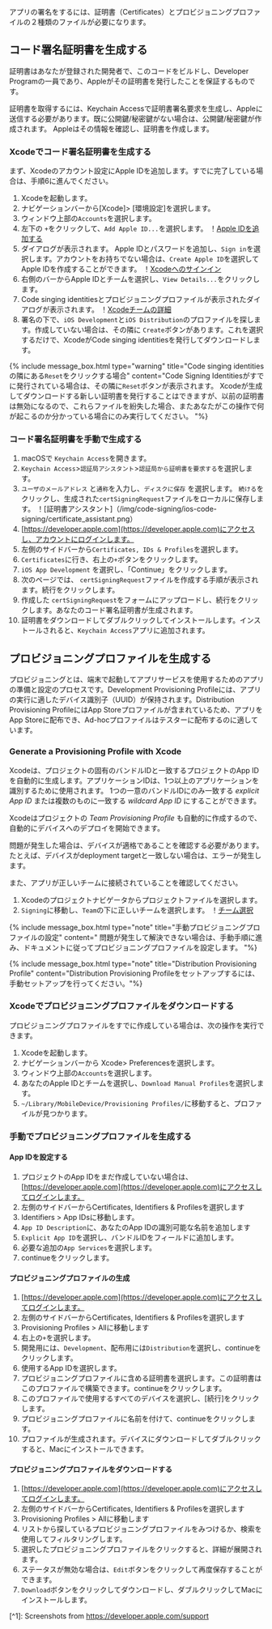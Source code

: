 
アプリの署名をするには、証明書（Certificates）とプロビジョニングプロファイルの２種類のファイルが必要になります。

## コード署名証明書を生成する

証明書はあなたが登録された開発者で、このコードをビルドし、Developer Programの一員であり、Appleがその証明書を発行したことを保証するものです。

証明書を取得するには、Keychain Accessで証明書署名要求を生成し、Appleに送信する必要があります。既に公開鍵/秘密鍵がない場合は、公開鍵/秘密鍵が作成されます。 Appleはその情報を確認し、証明書を作成します。

### Xcodeでコード署名証明書を生成する

まず、Xcodeのアカウント設定にApple IDを追加します。すでに完了している場合は、手順6に進んでください。

1. Xcodeを起動します。
2. ナビゲーションバーから[Xcode]> [環境設定]を選択します。
3. ウィンドウ上部の`Accounts`を選択します。
4. 左下の `+`をクリックして、`Add Apple ID...`を選択します。
   ！[Apple IDを追加する](/img/code-signing/ios-code-signing/xcode_adding_account.png)
5. ダイアログが表示されます。 Apple IDとパスワードを追加し、`Sign in`を選択します。アカウントをお持ちでない場合は、`Create Apple ID`を選択してApple IDを作成することができます。
   ！[Xcodeへのサインイン](/img/code-signing/ios-code-signing/xcode_sign_in.png)
6. 右側のバーからApple IDとチームを選択し、`View Details...`をクリックします。
7. Code singing identitiesとプロビジョニングプロファイルが表示されたダイアログが表示されます。
   ！[Xcodeチームの詳細](/img/code-signing/ios-code-signing/xcode_signing_files.png)
8. 署名の下で、`iOS Development`と`iOS Distribution`のプロファイルを探します。作成していない場合は、その隣に `Create`ボタンがあります。これを選択するだけで、XcodeがCode singing identitiesを発行してダウンロードします。

{% include message_box.html type="warning" title="Code singing identitiesの隣にある`Reset`をクリックする場合" content="Code Signing Identitiesがすでに発行されている場合は、その隣に`Reset`ボタンが表示されます。 Xcodeが生成してダウンロードする新しい証明書を発行することはできますが、以前の証明書は無効になるので、これらファイルを紛失した場合、またあなたがこの操作で何が起こるのか分かっている場合にのみ実行してください。
"%}

### コード署名証明書を手動で生成する

 1. macOSで `Keychain Access`を開きます。
 2. `Keychain Access`>`認証局アシスタント`>`認証局から証明書を要求する`を選択します。
 3. `ユーザのメールアドレス` と`通称`を入力し、`ディスクに保存` を選択します。 `続ける`をクリックし、生成された`certSigningRequest`ファイルをローカルに保存します。
    ！[証明書アシスタント]（/img/code-signing/ios-code-signing/certificate_assistant.png）
 4. [https://developer.apple.com](https://developer.apple.com)にアクセスし、アカウントにログインします。
 5. 左側のサイドバーから`Certificates, IDs & Profiles`を選択します。
 6. `Certificates`に行き、右上の`+`ボタンをクリックします。
 7. `iOS App Development` を選択し、「Continue」をクリックします。
 8. 次のページでは、 `certSigningRequest`ファイルを作成する手順が表示されます。続行をクリックします。
 9. 作成した `certSigningRequest`をフォームにアップロードし、続行をクリックします。あなたのコード署名証明書が生成されます。
10. 証明書をダウンロードしてダブルクリックしてインストールします。インストールされると、`Keychain Access`アプリに追加されます。

## プロビジョニングプロファイルを生成する

プロビジョニングとは、端末で起動してアプリサービスを使用するためのアプリの準備と設定のプロセスです。Development Provisioning Profileには、アプリの実行に適したデバイス識別子（UUID）が保持されます。Distribution Provisioning ProfileにはApp Storeプロファイルが含まれているため、アプリをApp Storeに配布でき、Ad-hocプロファイルはテスターに​​配布するのに適しています。

### Generate a Provisioning Profile with Xcode

Xcodeは、プロジェクトの固有のバンドルIDと一致するプロジェクトのApp IDを自動的に生成します。アプリケーションIDは、1つ以上のアプリケーションを識別するために使用されます。 1つの一意のバンドルIDにのみ一致する _explicit App ID_ または複数のものに一致する _wildcard App ID_ にすることができます。

Xcodeはプロジェクトの _Team Provisioning Profile_ も自動的に作成するので、自動的にデバイスへのデプロイを開始できます。

問題が発生した場合は、デバイスが適格であることを確認する必要があります。たとえば、デバイスがdeployment targetと一致しない場合は、エラーが発生します。

また、アプリが正しいチームに接続されていることを確認してください。

1. Xcodeのプロジェクトナビゲータからプロジェクトファイルを選択します。
2. `Signing`に移動し、`Team`の下に正しいチームを選択します。
   ！[チーム選択](/img/code-signing/ios-code-signing/xcode_team_selector.png)

{% include message_box.html type="note" title="手動プロビジョニングプロファイルの設定" content=" 問題が発生して解決できない場合は、手動手順に進み、ドキュメントに従ってプロビジョニングプロファイルを設定します。 "%}

{% include message_box.html type="note" title="Distribution Provisioning Profile" content="Distribution Provisioning Profileをセットアップするには、手動セットアップを行ってください。"%}

### Xcodeでプロビジョニングプロファイルをダウンロードする

プロビジョニングプロファイルをすでに作成している場合は、次の操作を実行できます。

1. Xcodeを起動します。
2. ナビゲーションバーから Xcode> Preferencesを選択します。
3. ウィンドウ上部の`Accounts`を選択します。
4. あなたのApple IDとチームを選択し、`Download Manual Profiles`を選択します。
5. `~/Library/MobileDevice/Provisioning Profiles/`に移動すると、プロファイルが見つかります。

### 手動でプロビジョニングプロファイルを生成する

#### App IDを設定する

1. プロジェクトのApp IDをまだ作成していない場合は、[https://developer.apple.com](https://developer.apple.com)にアクセスしてログインします。
2. 左側のサイドバーからCertificates, Identifiers & Profilesを選択します
3. Identifiers > App IDsに移動します。
4. `App ID Description`に、あなたのApp IDの識別可能な名前を追加します
5. `Explicit App ID`を選択し、バンドルIDをフィールドに追加します。
6. 必要な追加の`App Services`を選択します。
7. continueをクリックします。

#### プロビジョニングプロファイルの生成

 1. [https://developer.apple.com](https://developer.apple.com)にアクセスしてログインします。
 2. 左側のサイドバーからCertificates, Identifiers & Profilesを選択します
 3. Provisioning Profiles > Allに移動します
 4. 右上の`+`を選択します。
 5. 開発用には、`Development`、配布用には`Distribution`を選択し、continueをクリックします。
 6. 使用するApp IDを選択します。
 7. プロビジョニングプロファイルに含める証明書を選択します。この証明書はこのプロファイルで構築できます。continueをクリックします。
 8. このプロファイルで使用するすべてのデバイスを選択し、[続行]をクリックします。
 9. プロビジョニングプロファイルに名前を付けて、continueをクリックします。
10. プロファイルが生成されます。デバイスにダウンロードしてダブルクリックすると、Macにインストールできます。

#### プロビジョニングプロファイルをダウンロードする

 1. [https://developer.apple.com](https://developer.apple.com)にアクセスしてログインします。
 2. 左側のサイドバーからCertificates, Identifiers & Profilesを選択します
 3. Provisioning Profiles > Allに移動します
 4. リストから探しているプロビジョニングプロファイルをみつけるか、検索を使用してフィルタリングします。
 5. 選択したプロビジョニングプロファイルをクリックすると、詳細が展開されます。
 6. ステータスが無効な場合は、`Edit`ボタンをクリックして再度保存することができます。
 7. `Download`ボタンをクリックしてダウンロードし、ダブルクリックしてMacにインストールします。

\[^1\]: Screenshots from https://developer.apple.com/support
